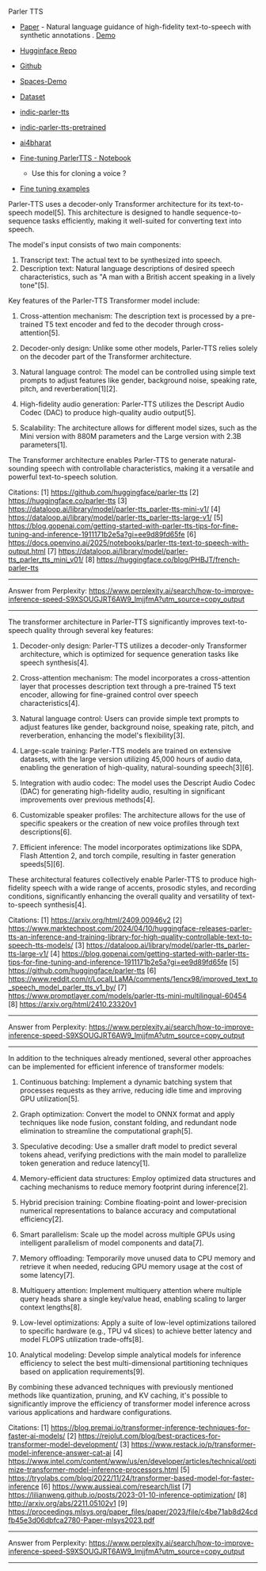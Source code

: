 Parler TTS

- [Paper](https://arxiv.org/abs/2402.01912) - Natural language guidance of high-fidelity text-to-speech with synthetic annotations . [Demo](https://www.text-description-to-speech.com/)
- [Hugginface Repo](https://huggingface.co/parler-tts)
- [Github](https://github.com/huggingface/parler-tts)
- [Spaces-Demo](https://huggingface.co/spaces/parler-tts/parler_tts)
- [Dataset](https://github.com/huggingface/dataspeech)


- [indic-parler-tts](https://huggingface.co/ai4bharat/indic-parler-tts)
- [indic-parler-tts-pretrained](https://huggingface.co/ai4bharat/indic-parler-tts-pretrained)
- [ai4bharat](https://huggingface.co/ai4bharat)


- [Fine-tuning ParlerTTS - Notebook](https://colab.research.google.com/github/ylacombe/scripts_and_notebooks/blob/main/Finetuning_Parler_TTS_on_a_single_speaker_dataset.ipynb)
  - Use this for cloning a voice ? 

- [Fine tuning examples](https://github.com/emirhanbilgic/Turkish-TTS)


Parler-TTS uses a decoder-only Transformer architecture for its text-to-speech model[5]. This architecture is designed to handle sequence-to-sequence tasks efficiently, making it well-suited for converting text into speech.

The model's input consists of two main components:

1. Transcript text: The actual text to be synthesized into speech.
2. Description text: Natural language descriptions of desired speech characteristics, such as "A man with a British accent speaking in a lively tone"[5].

Key features of the Parler-TTS Transformer model include:

1. Cross-attention mechanism: The description text is processed by a pre-trained T5 text encoder and fed to the decoder through cross-attention[5].

2. Decoder-only design: Unlike some other models, Parler-TTS relies solely on the decoder part of the Transformer architecture.

3. Natural language control: The model can be controlled using simple text prompts to adjust features like gender, background noise, speaking rate, pitch, and reverberation[1][2].

4. High-fidelity audio generation: Parler-TTS utilizes the Descript Audio Codec (DAC) to produce high-quality audio output[5].

5. Scalability: The architecture allows for different model sizes, such as the Mini version with 880M parameters and the Large version with 2.3B parameters[1].

The Transformer architecture enables Parler-TTS to generate natural-sounding speech with controllable characteristics, making it a versatile and powerful text-to-speech solution.

Citations:
[1] https://github.com/huggingface/parler-tts
[2] https://huggingface.co/parler-tts
[3] https://dataloop.ai/library/model/parler-tts_parler-tts-mini-v1/
[4] https://dataloop.ai/library/model/parler-tts_parler-tts-large-v1/
[5] https://blog.gopenai.com/getting-started-with-parler-tts-tips-for-fine-tuning-and-inference-1911171b2e5a?gi=ee9d89fd65fe
[6] https://docs.openvino.ai/2025/notebooks/parler-tts-text-to-speech-with-output.html
[7] https://dataloop.ai/library/model/parler-tts_parler_tts_mini_v01/
[8] https://huggingface.co/blog/PHBJT/french-parler-tts

---
Answer from Perplexity: https://www.perplexity.ai/search/how-to-improve-inference-speed-S9XSOUGJRT6AW9_lmjjfmA?utm_source=copy_output

---

The transformer architecture in Parler-TTS significantly improves text-to-speech quality through several key features:

1. Decoder-only design: Parler-TTS utilizes a decoder-only Transformer architecture, which is optimized for sequence generation tasks like speech synthesis[4].

2. Cross-attention mechanism: The model incorporates a cross-attention layer that processes description text through a pre-trained T5 text encoder, allowing for fine-grained control over speech characteristics[4].

3. Natural language control: Users can provide simple text prompts to adjust features like gender, background noise, speaking rate, pitch, and reverberation, enhancing the model's flexibility[3].

4. Large-scale training: Parler-TTS models are trained on extensive datasets, with the large version utilizing 45,000 hours of audio data, enabling the generation of high-quality, natural-sounding speech[3][6].

5. Integration with audio codec: The model uses the Descript Audio Codec (DAC) for generating high-fidelity audio, resulting in significant improvements over previous methods[4].

6. Customizable speaker profiles: The architecture allows for the use of specific speakers or the creation of new voice profiles through text descriptions[6].

7. Efficient inference: The model incorporates optimizations like SDPA, Flash Attention 2, and torch compile, resulting in faster generation speeds[5][6].

These architectural features collectively enable Parler-TTS to produce high-fidelity speech with a wide range of accents, prosodic styles, and recording conditions, significantly enhancing the overall quality and versatility of text-to-speech synthesis[4].

Citations:
[1] https://arxiv.org/html/2409.00946v2
[2] https://www.marktechpost.com/2024/04/10/huggingface-releases-parler-tts-an-inference-and-training-library-for-high-quality-controllable-text-to-speech-tts-models/
[3] https://dataloop.ai/library/model/parler-tts_parler-tts-large-v1/
[4] https://blog.gopenai.com/getting-started-with-parler-tts-tips-for-fine-tuning-and-inference-1911171b2e5a?gi=ee9d89fd65fe
[5] https://github.com/huggingface/parler-tts
[6] https://www.reddit.com/r/LocalLLaMA/comments/1encx98/improved_text_to_speech_model_parler_tts_v1_by/
[7] https://www.promptlayer.com/models/parler-tts-mini-multilingual-60454
[8] https://arxiv.org/html/2410.23320v1

---
Answer from Perplexity: https://www.perplexity.ai/search/how-to-improve-inference-speed-S9XSOUGJRT6AW9_lmjjfmA?utm_source=copy_output

---


In addition to the techniques already mentioned, several other approaches can be implemented for efficient inference of transformer models:

1. Continuous batching: Implement a dynamic batching system that processes requests as they arrive, reducing idle time and improving GPU utilization[5].

2. Graph optimization: Convert the model to ONNX format and apply techniques like node fusion, constant folding, and redundant node elimination to streamline the computational graph[5].

3. Speculative decoding: Use a smaller draft model to predict several tokens ahead, verifying predictions with the main model to parallelize token generation and reduce latency[1].

4. Memory-efficient data structures: Employ optimized data structures and caching mechanisms to reduce memory footprint during inference[2].

5. Hybrid precision training: Combine floating-point and lower-precision numerical representations to balance accuracy and computational efficiency[2].

6. Smart parallelism: Scale up the model across multiple GPUs using intelligent parallelism of model components and data[7].

7. Memory offloading: Temporarily move unused data to CPU memory and retrieve it when needed, reducing GPU memory usage at the cost of some latency[7].

8. Multiquery attention: Implement multiquery attention where multiple query heads share a single key/value head, enabling scaling to larger context lengths[8].

9. Low-level optimizations: Apply a suite of low-level optimizations tailored to specific hardware (e.g., TPU v4 slices) to achieve better latency and model FLOPS utilization trade-offs[8].

10. Analytical modeling: Develop simple analytical models for inference efficiency to select the best multi-dimensional partitioning techniques based on application requirements[9].

By combining these advanced techniques with previously mentioned methods like quantization, pruning, and KV caching, it's possible to significantly improve the efficiency of transformer model inference across various applications and hardware configurations.

Citations:
[1] https://blog.premai.io/transformer-inference-techniques-for-faster-ai-models/
[2] https://rejolut.com/blog/best-practices-for-transformer-model-development/
[3] https://www.restack.io/p/transformer-model-inference-answer-cat-ai
[4] https://www.intel.com/content/www/us/en/developer/articles/technical/optimize-transformer-model-inference-processors.html
[5] https://tryolabs.com/blog/2022/11/24/transformer-based-model-for-faster-inference
[6] https://www.aussieai.com/research/list
[7] https://lilianweng.github.io/posts/2023-01-10-inference-optimization/
[8] http://arxiv.org/abs/2211.05102v1
[9] https://proceedings.mlsys.org/paper_files/paper/2023/file/c4be71ab8d24cdfb45e3d06dbfca2780-Paper-mlsys2023.pdf

---
Answer from Perplexity: https://www.perplexity.ai/search/how-to-improve-inference-speed-S9XSOUGJRT6AW9_lmjjfmA?utm_source=copy_output


---

